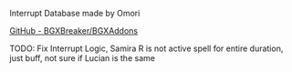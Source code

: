 Interrupt Database made by Omori

[GitHub - BGXBreaker/BGXAddons](https://github.com/BGXBreaker/BGXAddons)

TODO: Fix Interrupt Logic, Samira R is not active spell for entire duration, just buff, not sure if Lucian is the same
